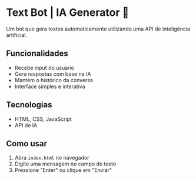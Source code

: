 # Text Bot | IA Generator 🤖

Um bot que gera textos automaticamente utilizando uma API de inteligência artificial.  

## Funcionalidades
- Recebe input do usuário
- Gera respostas com base na IA
- Mantém o histórico da conversa
- Interface simples e interativa  

## Tecnologias
- HTML, CSS, JavaScript
- API de IA

## Como usar
1. Abra `index.html` no navegador
2. Digite uma mensagem no campo de texto
3. Pressione "Enter" ou clique em "Enviar"
